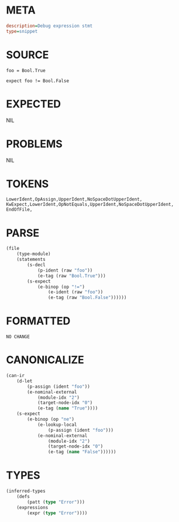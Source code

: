 # META
~~~ini
description=Debug expression stmt
type=snippet
~~~
# SOURCE
~~~roc
foo = Bool.True

expect foo != Bool.False
~~~
# EXPECTED
NIL
# PROBLEMS
NIL
# TOKENS
~~~zig
LowerIdent,OpAssign,UpperIdent,NoSpaceDotUpperIdent,
KwExpect,LowerIdent,OpNotEquals,UpperIdent,NoSpaceDotUpperIdent,
EndOfFile,
~~~
# PARSE
~~~clojure
(file
	(type-module)
	(statements
		(s-decl
			(p-ident (raw "foo"))
			(e-tag (raw "Bool.True")))
		(s-expect
			(e-binop (op "!=")
				(e-ident (raw "foo"))
				(e-tag (raw "Bool.False"))))))
~~~
# FORMATTED
~~~roc
NO CHANGE
~~~
# CANONICALIZE
~~~clojure
(can-ir
	(d-let
		(p-assign (ident "foo"))
		(e-nominal-external
			(module-idx "2")
			(target-node-idx "0")
			(e-tag (name "True"))))
	(s-expect
		(e-binop (op "ne")
			(e-lookup-local
				(p-assign (ident "foo")))
			(e-nominal-external
				(module-idx "2")
				(target-node-idx "0")
				(e-tag (name "False"))))))
~~~
# TYPES
~~~clojure
(inferred-types
	(defs
		(patt (type "Error")))
	(expressions
		(expr (type "Error"))))
~~~
